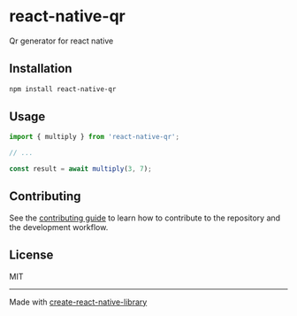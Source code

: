 # react-native-qr

Qr generator for react native

## Installation

```sh
npm install react-native-qr
```

## Usage


```js
import { multiply } from 'react-native-qr';

// ...

const result = await multiply(3, 7);
```


## Contributing

See the [contributing guide](CONTRIBUTING.md) to learn how to contribute to the repository and the development workflow.

## License

MIT

---

Made with [create-react-native-library](https://github.com/callstack/react-native-builder-bob)

